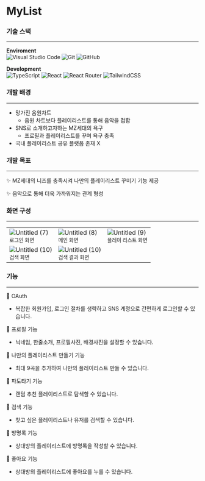 # MyList

### 기술 스택

---

**Enviroment**
<br />
![Visual Studio Code](https://img.shields.io/badge/Visual%20Studio%20Code-0078d7.svg?style=for-the-badge&logo=visual-studio-code&logoColor=white)
![Git](https://img.shields.io/badge/git-%23F05033.svg?style=for-the-badge&logo=git&logoColor=white)
![GitHub](https://img.shields.io/badge/github-%23121011.svg?style=for-the-badge&logo=github&logoColor=white)

**Development**
<br />
![TypeScript](https://img.shields.io/badge/typescript-%23007ACC.svg?style=for-the-badge&logo=typescript&logoColor=white)
![React](https://img.shields.io/badge/react-%2320232a.svg?style=for-the-badge&logo=react&logoColor=%2361DAFB)
![React Router](https://img.shields.io/badge/React_Router-CA4245?style=for-the-badge&logo=react-router&logoColor=white)
![TailwindCSS](https://img.shields.io/badge/tailwindcss-%2338B2AC.svg?style=for-the-badge&logo=tailwind-css&logoColor=white)


### 개발 배경

---

- 망가진 음원차트
    - 음원 차트보다 플레이리스트를 통해 음악을 접함
- SNS로 소개하고자하는 MZ세대의 욕구
    - 프로필과 플레이리스트를 꾸며 욕구 충족
- 국내 플레이리스트 공유 플랫폼 존재 X

### 개발 목표

---

✨ MZ세대의 니즈를 충족시켜 나만의 플레이리스트 꾸미기 기능 제공

✨ 음악으로 통해 더욱 가까워지는 관계 형성

### 화면 구성

---

<table>
  <tr>
    <td>
      <img src="https://github.com/CUK-CRUSH/Dino_Front/assets/91381230/fcec8503-ce85-4f4e-94a7-208c3cff2bf5" alt="Untitled (7)">
      <br>
      <sub>로그인 화면</sub>
    </td>
    <td>
      <img src="https://github.com/CUK-CRUSH/Dino_Front/assets/91381230/1592ae80-5420-4c84-8505-2ea98238cc27" alt="Untitled (8)">
      <br>
      <sub>메인 화면</sub>
    </td>
    <td>
      <img src="https://github.com/CUK-CRUSH/Dino_Front/assets/91381230/75901a3e-a8eb-4421-a260-93605f140566" alt="Untitled (9)">
      <br>
      <sub>플레이 리스트 화면</sub>
    </td>
  </tr>
    <tr>
    <td>
      <img src="https://github.com/CUK-CRUSH/Dino_Front/assets/91381230/b1567c79-a029-44d4-85ec-64bd52759396" alt="Untitled (10)">
      <br>
      <sub>검색 화면</sub>
    </td>
        <td>
      <img src="https://github.com/CUK-CRUSH/Dino_Front/assets/91381230/411c8064-0e4c-407a-bade-078129b621f2" alt="Untitled (10)">
      <br>
      <sub>검색 결과 화면</sub>
    </td>
  </tr>
</table>

### 기능

---

🎵 OAuth

- 복잡한 회원가입, 로그인 절차를 생략하고 SNS 계정으로 간편하게 로그인할 수 있습니다.

🎵 프로필 기능

- 닉네임, 한줄소개, 프로필사진, 배경사진을 설정할 수 있습니다.

🎵 나만의 플레이리스트 만들기 기능

- 최대 9곡을 추가하여 나만의 플레이리스트 만들 수 있습니다.

🎵 파도타기 기능

- 랜덤 추천 플레이리스트로 탐색할 수 있습니다.

🎵 검색 기능

- 찾고 싶은 플레이리스트나 유저를 검색할 수 있습니다.

🎵 방명록 기능

- 상대방의 플레이리스트에 방명록을 작성할 수 있습니다.

🎵 좋아요 기능

- 상대방의 플레이리스트에 좋아요를 누를 수 있습니다.
